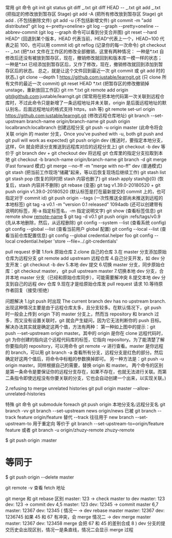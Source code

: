 常用 git 命令
git init
git status
git diff _.txt
git diff HEAD -- _.txt
git add _.txt
(把指定的修改放到暂存区 Stage)
git add -A
(把所有修改放到暂存区 Stage)
git add .
(不包括删除文件)
git add -u
(不包括新增文件)
git commit -m "add distributed"
git log <--pretty=oneline>
git log --graph --pretty=oneline --abbrev-commit
(git log --graph 命令可以看到分支合并图)
git reset --hard HEAD^
(回退到某个版本，HEAD 代表当前，HEAD^代表上一个，HEAD~100 代表之前 100，也可以用 commit id)
git reflog
(记录你的每一次命令)
git checkout -- _.txt
(把*.txt 文件在工作区的修改全部撤销，这里有两种情况：
一种是*.txt 自修改后还没有被放到暂存区，现在，撤销修改就回到和版本库一模一样的状态；
一种是*.txt 已经添加到暂存区后，又作了修改，现在，撤销修改就回到添加到暂存区后的状态。
总之，就是让这个文件回到最近一次 git commit 或 git add 时的状态。)
git clone --depth 1 https://github.com:justable/learngit.git
(只 clone 所有文件的最近一次 commit)
git reset HEAD *.txt
(把暂存区的修改撤销掉 unstage，重新放回工作区)
git rm \*.txt
git remote add origin git@github.com:justable/learngit.git
(常常用在把本地代码第一次关联到远程仓库时，不过此命令只是新增了一条远程地址并未关联，origin 是后面远程地址的默认别名，后面远程地址的格式支持 https，ssh 等)
git remote set-url origin https://github.com:justable/learngit.git
(修改远程仓库地址)
git branch --set-upstream branch-name origin/branch-name
git push origin localbranch:localbranch
创建远程分支
git push -u origin master
(此命令将会关联 origin 的 master 分支，Once you've pushed with -u, both git push and git pull will work as expected)
git push origin dev
(推送时，要指定本地分支，这样，Git 就会把该分支推送到远程库对应的远程分支上)
git checkout -b dev 等价于 git branch dev + git checkout dev
将远程 git 仓库里的指定分支拉取到本地
git checkout -b branch-name origin/branch-name
git branch -d
git merge
(Fast forward 模式)
git merge --no-ff -m "merge with no-ff" dev
(普通模式)
git stash
(把当前工作现场“储藏”起来，等以后恢复现场后继续工作)
git stash list
git stash pop
(恢复的同时把 stash 内容也删了)
git stash apply stash@{0}
(恢复后，stash 内容并不删除)
git rebase
(变基)
git tag v1.39.0-20180520 <commit id> + git push origin v1.39.0-20180520
(默认标签是打在最新提交的 commit 上的，也可指定对于 commit id)
git push origin --tags
(一次性推送全部尚未推送到远程的本地标签)
git tag -a v0.1 -m "version 0.1 released" 1094adb
(还可以创建带有说明的标签，用-a 指定标签名，-m 指定说明文字)
git show <tagname>
(查看标签信息)
git remote show [remote-name](查看某个远程仓库的详细信息，包括分支的track信息)
\$ git tag -d v0.1
git push origin :refs/tags/v0.9
(先从本地删除，然后，从远程删除)
git config --system --list
(查看系统 config)
git config --global --list
(查看当前用户 global 配置)
git config --local --list
(查看当前仓库配置信息)
git config --global credential.helper foo
git config --local credential.helper 'store --file=../.git-credentials'

pull request 步骤
1.fork 原始仓库
2.clone 自己的仓库 3.在 master 分支添加原始仓库为远程分支 git remote add upstream 远程仓库 4.自己分支开发，如 dev 分支开发：git checkout -b dev 5.本地 dev 提交 6.切换 master 分支，同步原始仓库：git checkout master， git pull upstream master 7.切换本地 dev 分支，合并本地 master 分支（已经和原始仓库同步），可能需要解冲突 8.提交本地 dev 分支到自己的远程 dev 仓库 9.现在才是给原始仓库发 pull request 请求 10.等待原作者回复（接受/拒绝）

问题解决
1.(git push 时出现 The current branch dev has no upstream branch.
出现这种情况主要是由于远程仓库太多，且分支较多。在默认情况下，git push 时一般会上传到 origin 下的 master 分支上，然而当 repository 和 branch 过多，而又没有设置关联时，git 就会产生疑问，因为它无法判断你的 push 目标。
解决办法其实就是确定这两个值，方法有两种：
第一种如上图中的提示：git push --set-upstream origin master。其中的 origin 是你在 clone 远程代码时，git 为你创建的指向这个远程代码库的标签，它指向 repository。为了能清楚了解你要指向的 repository，可以用命令 git remote -v 进行查看。master 是你远程的 branch，可以用 git branch -a 查看所有分支，远程分支是红色的部分。然后确定好这两个值后，将命令中标粗的参数换掉即可。
另一种方法是：git push -u origin master。同样根据自己的需要，替换 origin 和 master。
两个命令的区别是第一条命令是要保证你的远程分支存在，如果不存在，也就无法进行关联。而第二条指令即使远程没有你要关联的分支，它也会自动创建一个出来，以实现关联。)

2.refusing to merge unrelated histories
git pull origin master --allow-unrelated-histories

特殊 git 命令
git submodule foreach git push origin 本地分支名:远程分支名
git branch -vv
git branch --set-upstream news origin/news 已被 git branch --track feature origin/feature 替代 --track 往往用于 new branch --set-upstream-to 用于重定向
等价于 git branch --set-upstream-to=origin/feature feature 或者 git branch -u origin/zhuzy-remote zhuzy-remote

\$ git push origin :master

# 等同于

\$ git push origin --delete master

git remote -v 查看 fetch 地址

git merge 和 git rebase 区别
master: 123
-> check master to dev
master: 123
dev: 123
-> commit dev 4,5
master: 123
dev: 12345
-> commit master 6,7
master: 12367
dev: 12345
(
情况一
-> dev rebase master
master: 12367
dev: 1236745
如果 45 和 67 有冲突，会 merge
情况二
-> dev merge master
master: 12367
dev: 123458
merge 会把 67 和 45 的差别合成 8
)
dev 分支的提交历史会出现区别，情况一是条直线，情况二会显示 merge 过程

